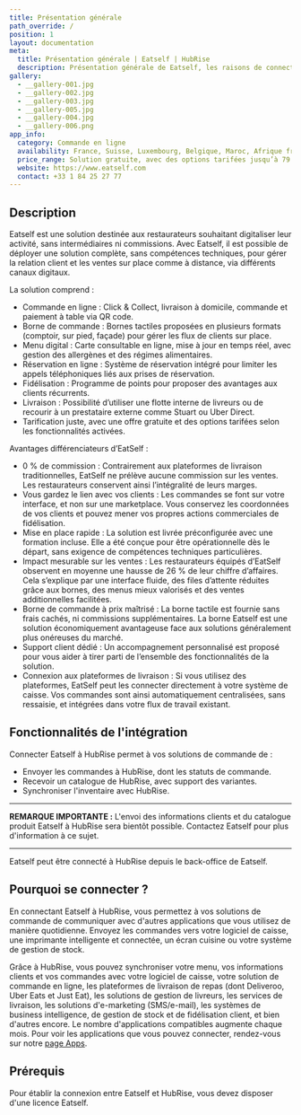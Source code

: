 ```yaml
---
title: Présentation générale
path_override: /
position: 1
layout: documentation
meta:
  title: Présentation générale | Eatself | HubRise
  description: Présentation générale de Eatself, les raisons de connecter Eastelf à HubRise et fonctionnalités de l'intégration avec HubRise. Synchronisez vos données.
gallery:
  - __gallery-001.jpg
  - __gallery-002.jpg
  - __gallery-003.jpg
  - __gallery-005.jpg
  - __gallery-004.jpg
  - __gallery-006.png
app_info:
  category: Commande en ligne
  availability: France, Suisse, Luxembourg, Belgique, Maroc, Afrique francophone
  price_range: Solution gratuite, avec des options tarifées jusqu’à 79 € par mois.
  website: https://www.eatself.com
  contact: +33 1 84 25 27 77
---
```


## Description

Eatself est une solution destinée aux restaurateurs souhaitant digitaliser leur activité, sans intermédiaires ni commissions. Avec Eatself, il est possible de déployer une solution complète, sans compétences techniques, pour gérer la relation client et les ventes sur place comme à distance, via différents canaux digitaux.

La solution comprend :
- Commande en ligne : Click & Collect, livraison à domicile, commande et paiement à table via QR code.
- Borne de commande : Bornes tactiles proposées en plusieurs formats (comptoir, sur pied, façade) pour gérer les flux de clients sur place.
- Menu digital : Carte consultable en ligne, mise à jour en temps réel, avec gestion des allergènes et des régimes alimentaires.
- Réservation en ligne : Système de réservation intégré pour limiter les appels téléphoniques liés aux prises de réservation.
- Fidélisation : Programme de points pour proposer des avantages aux clients récurrents.
- Livraison : Possibilité d’utiliser une flotte interne de livreurs ou de recourir à un prestataire externe comme Stuart ou Uber Direct.
- Tarification juste, avec une offre gratuite et des options tarifées selon les fonctionnalités activées.

Avantages différenciateurs d’EatSelf :
- 0 % de commission : Contrairement aux plateformes de livraison traditionnelles, EatSelf ne prélève aucune commission sur les ventes. Les restaurateurs conservent ainsi l’intégralité de leurs marges.
- Vous gardez le lien avec vos clients : Les commandes se font sur votre interface, et non sur une marketplace. Vous conservez les coordonnées de vos clients et pouvez mener vos propres actions commerciales de fidélisation.
- Mise en place rapide : La solution est livrée préconfigurée avec une formation incluse. Elle a été conçue pour être opérationnelle dès le départ, sans exigence de compétences techniques particulières.
- Impact mesurable sur les ventes : Les restaurateurs équipés d’EatSelf observent en moyenne une hausse de 26 % de leur chiffre d’affaires. Cela s’explique par une interface fluide, des files d’attente réduites grâce aux bornes, des menus mieux valorisés et des ventes additionnelles facilitées.
- Borne de commande à prix maîtrisé : La borne tactile est fournie sans frais cachés, ni commissions supplémentaires. La borne Eatself est une solution économiquement avantageuse face aux solutions généralement plus onéreuses du marché.
- Support client dédié : Un accompagnement personnalisé est proposé pour vous aider à tirer parti de l’ensemble des fonctionnalités de la solution.
- Connexion aux plateformes de livraison : Si vous utilisez des plateformes, EatSelf peut les connecter directement à votre système de caisse. Vos commandes sont ainsi automatiquement centralisées, sans ressaisie, et intégrées dans votre flux de travail existant.

## Fonctionnalités de l'intégration

Connecter Eatself à HubRise permet à vos solutions de commande de :

- Envoyer les commandes à HubRise, dont les statuts de commande.
- Recevoir un catalogue de HubRise, avec support des variantes.
- Synchroniser l'inventaire avec HubRise.

---

**REMARQUE IMPORTANTE :** L'envoi des informations clients et du catalogue produit Eatself à HubRise sera bientôt possible. Contactez Eatself pour plus d'information à ce sujet.

---

Eatself peut être connecté à HubRise depuis le back-office de Eatself.

## Pourquoi se connecter ?

En connectant Eatself à HubRise, vous permettez à vos solutions de commande de communiquer avec d'autres applications que vous utilisez de manière quotidienne. Envoyez les commandes vers votre logiciel de caisse, une imprimante intelligente et connectée, un écran cuisine ou votre système de gestion de stock.

Grâce à HubRise, vous pouvez synchroniser votre menu, vos informations clients et vos commandes avec votre logiciel de caisse, votre solution de commande en ligne, les plateformes de livraison de repas (dont Deliveroo, Uber Eats et Just Eat), les solutions de gestion de livreurs, les services de livraison, les solutions d'e-marketing (SMS/e-mail), les systèmes de business intelligence, de gestion de stock et de fidélisation client, et bien d'autres encore. Le nombre d'applications compatibles augmente chaque mois. Pour voir les applications que vous pouvez connecter, rendez-vous sur notre [page Apps](/apps).

## Prérequis

Pour établir la connexion entre Eatself et HubRise, vous devez disposer d'une licence Eatself.

